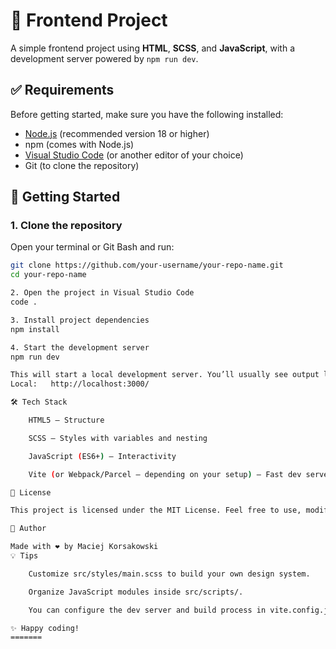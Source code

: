 # 🚀 Frontend Project

A simple frontend project using **HTML**, **SCSS**, and **JavaScript**, with a development server powered by `npm run dev`.

## ✅ Requirements

Before getting started, make sure you have the following installed:

- [Node.js](https://nodejs.org/) (recommended version 18 or higher)
- npm (comes with Node.js)
- [Visual Studio Code](https://code.visualstudio.com/) (or another editor of your choice)
- Git (to clone the repository)

## 🧰 Getting Started

### 1. Clone the repository

Open your terminal or Git Bash and run:

```bash
git clone https://github.com/your-username/your-repo-name.git
cd your-repo-name

2. Open the project in Visual Studio Code
code .

3. Install project dependencies
npm install

4. Start the development server
npm run dev

This will start a local development server. You’ll usually see output like this:
Local:   http://localhost:3000/

🛠️ Tech Stack

    HTML5 — Structure

    SCSS — Styles with variables and nesting

    JavaScript (ES6+) — Interactivity

    Vite (or Webpack/Parcel — depending on your setup) — Fast dev server and bundling

📄 License

This project is licensed under the MIT License. Feel free to use, modify, and distribute it.

🙌 Author

Made with ❤️ by Maciej Korsakowski
💡 Tips

    Customize src/styles/main.scss to build your own design system.

    Organize JavaScript modules inside src/scripts/.

    You can configure the dev server and build process in vite.config.js (or equivalent config).

✨ Happy coding!
=======
